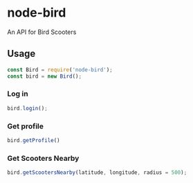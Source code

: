 # node-bird

An API for Bird Scooters

## Usage

```javascript
const Bird = require('node-bird');
const bird = new Bird();
```

### Log in

```javascript
bird.login();
```

### Get profile

```javascript
bird.getProfile()
```

### Get Scooters Nearby

```javascript
bird.getScootersNearby(latitude, longitude, radius = 500);
```